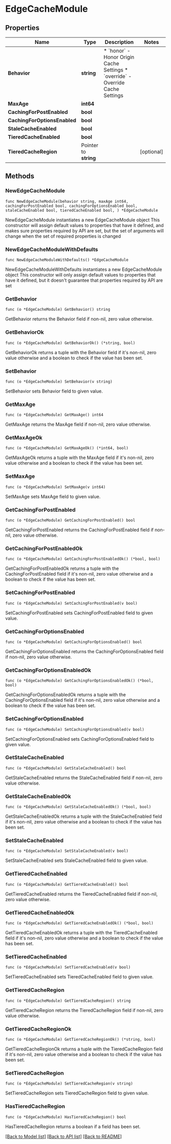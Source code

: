 # EdgeCacheModule

## Properties

Name | Type | Description | Notes
------------ | ------------- | ------------- | -------------
**Behavior** | **string** | * &#x60;honor&#x60; - Honor Origin Cache Settings * &#x60;override&#x60; - Override Cache Settings | 
**MaxAge** | **int64** |  | 
**CachingForPostEnabled** | **bool** |  | 
**CachingForOptionsEnabled** | **bool** |  | 
**StaleCacheEnabled** | **bool** |  | 
**TieredCacheEnabled** | **bool** |  | 
**TieredCacheRegion** | Pointer to **string** |  | [optional] 

## Methods

### NewEdgeCacheModule

`func NewEdgeCacheModule(behavior string, maxAge int64, cachingForPostEnabled bool, cachingForOptionsEnabled bool, staleCacheEnabled bool, tieredCacheEnabled bool, ) *EdgeCacheModule`

NewEdgeCacheModule instantiates a new EdgeCacheModule object
This constructor will assign default values to properties that have it defined,
and makes sure properties required by API are set, but the set of arguments
will change when the set of required properties is changed

### NewEdgeCacheModuleWithDefaults

`func NewEdgeCacheModuleWithDefaults() *EdgeCacheModule`

NewEdgeCacheModuleWithDefaults instantiates a new EdgeCacheModule object
This constructor will only assign default values to properties that have it defined,
but it doesn't guarantee that properties required by API are set

### GetBehavior

`func (o *EdgeCacheModule) GetBehavior() string`

GetBehavior returns the Behavior field if non-nil, zero value otherwise.

### GetBehaviorOk

`func (o *EdgeCacheModule) GetBehaviorOk() (*string, bool)`

GetBehaviorOk returns a tuple with the Behavior field if it's non-nil, zero value otherwise
and a boolean to check if the value has been set.

### SetBehavior

`func (o *EdgeCacheModule) SetBehavior(v string)`

SetBehavior sets Behavior field to given value.


### GetMaxAge

`func (o *EdgeCacheModule) GetMaxAge() int64`

GetMaxAge returns the MaxAge field if non-nil, zero value otherwise.

### GetMaxAgeOk

`func (o *EdgeCacheModule) GetMaxAgeOk() (*int64, bool)`

GetMaxAgeOk returns a tuple with the MaxAge field if it's non-nil, zero value otherwise
and a boolean to check if the value has been set.

### SetMaxAge

`func (o *EdgeCacheModule) SetMaxAge(v int64)`

SetMaxAge sets MaxAge field to given value.


### GetCachingForPostEnabled

`func (o *EdgeCacheModule) GetCachingForPostEnabled() bool`

GetCachingForPostEnabled returns the CachingForPostEnabled field if non-nil, zero value otherwise.

### GetCachingForPostEnabledOk

`func (o *EdgeCacheModule) GetCachingForPostEnabledOk() (*bool, bool)`

GetCachingForPostEnabledOk returns a tuple with the CachingForPostEnabled field if it's non-nil, zero value otherwise
and a boolean to check if the value has been set.

### SetCachingForPostEnabled

`func (o *EdgeCacheModule) SetCachingForPostEnabled(v bool)`

SetCachingForPostEnabled sets CachingForPostEnabled field to given value.


### GetCachingForOptionsEnabled

`func (o *EdgeCacheModule) GetCachingForOptionsEnabled() bool`

GetCachingForOptionsEnabled returns the CachingForOptionsEnabled field if non-nil, zero value otherwise.

### GetCachingForOptionsEnabledOk

`func (o *EdgeCacheModule) GetCachingForOptionsEnabledOk() (*bool, bool)`

GetCachingForOptionsEnabledOk returns a tuple with the CachingForOptionsEnabled field if it's non-nil, zero value otherwise
and a boolean to check if the value has been set.

### SetCachingForOptionsEnabled

`func (o *EdgeCacheModule) SetCachingForOptionsEnabled(v bool)`

SetCachingForOptionsEnabled sets CachingForOptionsEnabled field to given value.


### GetStaleCacheEnabled

`func (o *EdgeCacheModule) GetStaleCacheEnabled() bool`

GetStaleCacheEnabled returns the StaleCacheEnabled field if non-nil, zero value otherwise.

### GetStaleCacheEnabledOk

`func (o *EdgeCacheModule) GetStaleCacheEnabledOk() (*bool, bool)`

GetStaleCacheEnabledOk returns a tuple with the StaleCacheEnabled field if it's non-nil, zero value otherwise
and a boolean to check if the value has been set.

### SetStaleCacheEnabled

`func (o *EdgeCacheModule) SetStaleCacheEnabled(v bool)`

SetStaleCacheEnabled sets StaleCacheEnabled field to given value.


### GetTieredCacheEnabled

`func (o *EdgeCacheModule) GetTieredCacheEnabled() bool`

GetTieredCacheEnabled returns the TieredCacheEnabled field if non-nil, zero value otherwise.

### GetTieredCacheEnabledOk

`func (o *EdgeCacheModule) GetTieredCacheEnabledOk() (*bool, bool)`

GetTieredCacheEnabledOk returns a tuple with the TieredCacheEnabled field if it's non-nil, zero value otherwise
and a boolean to check if the value has been set.

### SetTieredCacheEnabled

`func (o *EdgeCacheModule) SetTieredCacheEnabled(v bool)`

SetTieredCacheEnabled sets TieredCacheEnabled field to given value.


### GetTieredCacheRegion

`func (o *EdgeCacheModule) GetTieredCacheRegion() string`

GetTieredCacheRegion returns the TieredCacheRegion field if non-nil, zero value otherwise.

### GetTieredCacheRegionOk

`func (o *EdgeCacheModule) GetTieredCacheRegionOk() (*string, bool)`

GetTieredCacheRegionOk returns a tuple with the TieredCacheRegion field if it's non-nil, zero value otherwise
and a boolean to check if the value has been set.

### SetTieredCacheRegion

`func (o *EdgeCacheModule) SetTieredCacheRegion(v string)`

SetTieredCacheRegion sets TieredCacheRegion field to given value.

### HasTieredCacheRegion

`func (o *EdgeCacheModule) HasTieredCacheRegion() bool`

HasTieredCacheRegion returns a boolean if a field has been set.


[[Back to Model list]](../README.md#documentation-for-models) [[Back to API list]](../README.md#documentation-for-api-endpoints) [[Back to README]](../README.md)


